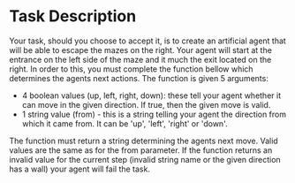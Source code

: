 # Task Description

Your task, should you choose to accept it, is to create an
artificial agent that will be able to escape the mazes
on the right.
Your agent will start at the entrance on the left side
of the maze and it much the exit located on the right.
In order to this, you must complete the function bellow
which determines the agents next actions.
The function is given 5 arguments:

* 4 boolean values (up, left, right, down): these tell your
     agent whether it can move in the given direction.
     If true, then the given move is valid.
* 1 string value (from) - this is a string telling your agent
    the direction from which it came from.
    It can be 'up', 'left', 'right' or 'down'.

The function must return a string determining the agents next move.
Valid values are the same as for the from parameter.
If the function returns an invalid value for the current step
(invalid string name or the given direction has a wall) your
agent will fail the task.
